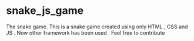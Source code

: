 # snake_js_game
The snake game.
This is a snake game created using only HTML , CSS and JS . Now other framework has been used .
Feel free to contribute
